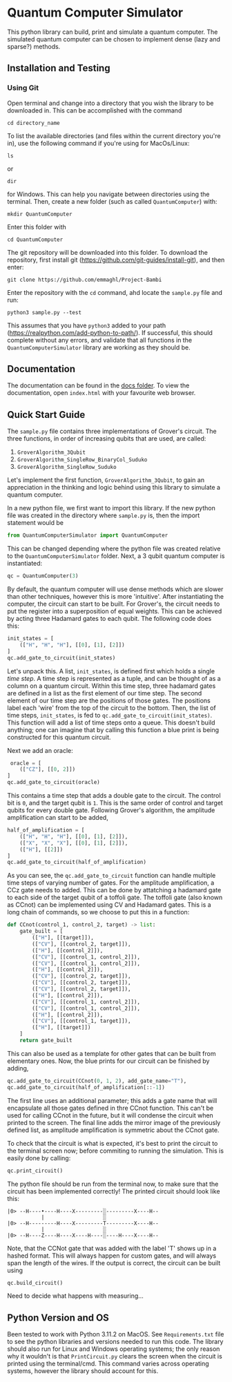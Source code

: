 # Quantum Computer Simulator
This python library can build, print and simulate a quantum computer. The simulated quantum computer can be chosen to implement dense (lazy and sparse?) methods.

## Installation and Testing
### Using Git
Open terminal and change into a directory that you wish the library to be downloaded in. This can be accomplished with the command
```angular2html
cd directory_name
```
To list the available directories (and files within the current directory you're in), use  the following command if you're using for MacOs/Linux:
```angular2html
ls
```
or 
```angular2html
dir
```
for Windows. This can help you navigate between directories using the terminal. Then, create a new folder (such as called `QuantumComputer`) with:
```angular2html
mkdir QuantumComputer
```
Enter this folder with
```angular2html
cd QuantumComputer
```
The git repository will be downloaded into this folder. To download the repository, first install git (https://github.com/git-guides/install-git), and then enter:
```angular2html
git clone https://github.com/emmaghl/Project-Bambi
```
Enter the repository with the `cd` command, ahd locate the `sample.py` file and run:
```angular2html
python3 sample.py --test
```
This assumes that you have `python3` added to your path (https://realpython.com/add-python-to-path/). If successful, this should complete without any errors, and validate that all functions in the `QuantumComputerSimulator` library are working as they should be.

## Documentation
The documentation can be found in the [docs folder](QuantumComputerSimulator/docs/QuantumComputerSimulator). To view the documentation, open `index.html` with your favourite web browser. 

## Quick Start Guide
The `sample.py` file contains three implementations of Grover's circuit. The three functions, in order of increasing qubits that are used, are called: 
1. `GroverAlgorithm_3Qubit`
2. `GroverAlgorithm_SingleRow_BinaryCol_Suduko`
3. `GroverAlgorithm_SingleRow_Suduko`
 
Let's implement the first function, `GroverAlgorithm_3Qubit`, to gain an appreciation in the thinking and logic behind using this library to simulate a quantum computer. 

In a new python file, we first want to import this library. If the new python file was created in the directory where `sample.py` is, then the import statement would be
```python
from QuantumComputerSimulator import QuantumComputer
```
This can be changed depending where the python file was created relative to the `QuantumComputerSimulator` folder. Next, a 3 qubit quantum computer is instantiated:
```python
qc = QuantumComputer(3)
```
By default, the quantum computer will use dense methods which are slower than other techniques, however this is more 'intuitive'. After instantiating the computer, the circuit can start to be built. For Grover's, the circuit needs to put the register into a superposition of equal weights. This can be achieved by acting three Hadamard gates to each qubit. The following code does this:
```python
init_states = [
    (["H", "H", "H"], [[0], [1], [2]])
]
qc.add_gate_to_circuit(init_states)
```
Let's unpack this. A list, `init_states`, is defined first which holds a single *time step*. A time step is represented as a tuple, and can be thought of as a column on a quantum circuit. Within this time step, three hadamard gates are defined in a list as the first element of our time step. The second element of our time step are the positions of those gates. The positions label each 'wire' from the top of the circuit to the bottom. Then, the list of time steps, `init_states`, is fed to `qc.add_gate_to_circuit(init_states)`. This function will add a list of time steps onto a queue. This doesn't build anything; one can imagine that by calling this function a blue print is being constructed for this quantum circuit.

Next we add an oracle:
```python
 oracle = [
    (["CZ"], [[0, 2]])
]
qc.add_gate_to_circuit(oracle)
```
This contains a time step that adds a double gate to the circuit. The control bit is `0`, and the target qubit is `1`. This is the same order of control and target qubits for every double gate. Following Grover's algorithm, the amplitude amplification can start to be added,
```python
half_of_amplification = [
    (["H", "H", "H"], [[0], [1], [2]]),
    (["X", "X", "X"], [[0], [1], [2]]),
    (["H"], [[2]])
]
qc.add_gate_to_circuit(half_of_amplification)
```
As you can see, the `qc.add_gate_to_circuit` function can handle multiple time steps of varying number of gates. For the amplitude amplification, a CCz gate needs to added. This can be done by attatching a hadamard gate to each side of the target qubit of a toffoli gate. The toffoli gate (also known as CCnot) can be implemented using CV and Hadamard gates. This is a long chain of commands, so we choose to put this in a function:
```python
def CCnot(control_1, control_2, target) -> list:
    gate_built = [
        (["H"], [[target]]),
        (["CV"], [[control_2, target]]),
        (["H"], [[control_2]]),
        (["CV"], [[control_1, control_2]]),
        (["CV"], [[control_1, control_2]]),
        (["H"], [[control_2]]),
        (["CV"], [[control_2, target]]),
        (["CV"], [[control_2, target]]),
        (["CV"], [[control_2, target]]),
        (["H"], [[control_2]]),
        (["CV"], [[control_1, control_2]]),
        (["CV"], [[control_1, control_2]]),
        (["H"], [[control_2]]),
        (["CV"], [[control_1, target]]),
        (["H"], [[target]])
    ]
    return gate_built
```
This can also be used as a template for other gates that can be built from elementary ones. Now, the blue prints for our circuit can be finished by adding,
```python
qc.add_gate_to_circuit(CCnot(0, 1, 2), add_gate_name="T"),
qc.add_gate_to_circuit(half_of_amplification[::-1]) 
```
The first line uses an additional parameter; this adds a gate name that will encapsulate all those gates defined in thre CCnot function. This can't be used for calling CCnot in the future, but it will condense the circuit when printed to the screen. The final line adds the mirror image of the previously defined list, as amplitude amplification is symmetric about the CCnot gate.

To check that the circuit is what is expected, it's best to print the circuit to the terminal screen now; before commiting to running the simulation. This is easily done by calling:
```python
qc.print_circuit()
```
The python file should be run from the terminal now, to make sure that the circuit has been implemented correctly! The printed circuit should look like this:
```angular2html
|0> --H----•----H----X---------░---------X----H--
           |                   ░
|0> --H---------H----X---------T---------X----H--
           |                   ░
|0> --H----Z----H----X----H----░----H----X----H--
```
Note, that the CCNot gate that was added with the label 'T' shows up in a hashed format. This will always happen for custom gates, and will always span the length of the wires. If the output is correct, the circuit can be built using
```python
qc.build_circuit()
```
Need to decide what happens with measuring...

## Python Version and OS
Been tested to work with Python 3.11.2 on MacOS. See `Requirements.txt` file to see the python libraries and versions needed to run this code. The library should also run for Linux and Windows operating systems; the only reason why it wouldn't is that `PrintCircuit.py` clears the screen when the circuit is printed using the terminal/cmd. This command varies across operating systems, however the library should account for this. 

